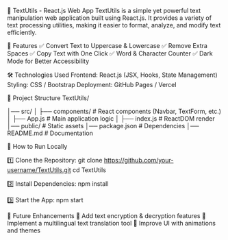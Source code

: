 📌 TextUtils - React.js Web App
TextUtils is a simple yet powerful text manipulation web application built using React.js. It provides a variety of text processing utilities, making it easier to format, analyze, and modify text efficiently.


🚀 Features
✅ Convert Text to Uppercase & Lowercase
✅ Remove Extra Spaces
✅ Copy Text with One Click
✅ Word & Character Counter
✅ Dark Mode for Better Accessibility


🛠 Technologies Used
Frontend: React.js (JSX, Hooks, State Management)
Styling: CSS / Bootstrap
Deployment: GitHub Pages / Vercel


📂 Project Structure
TextUtils/

│── src/
│   ├── components/    # React components (Navbar, TextForm, etc.)
│   ├── App.js         # Main application logic
│   ├── index.js       # ReactDOM render
│── public/            # Static assets
│── package.json       # Dependencies
│── README.md          # Documentation


🎯 How to Run Locally

1️⃣ Clone the Repository:
git clone https://github.com/your-username/TextUtils.git
cd TextUtils

2️⃣ Install Dependencies:
npm install

3️⃣ Start the App:
npm start


📝 Future Enhancements
🔹 Add text encryption & decryption features
🔹 Implement a multilingual text translation tool
🔹 Improve UI with animations and themes





















